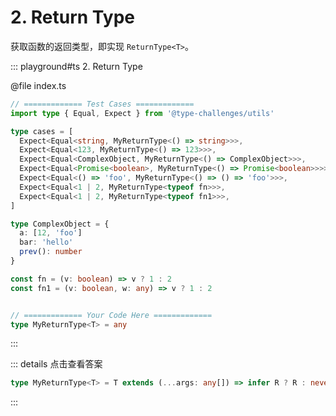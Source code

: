 # 2. Return Type

获取函数的返回类型，即实现 `ReturnType<T>`。

::: playground#ts 2. Return Type

@file index.ts

```ts
// ============= Test Cases =============
import type { Equal, Expect } from '@type-challenges/utils'

type cases = [
  Expect<Equal<string, MyReturnType<() => string>>>,
  Expect<Equal<123, MyReturnType<() => 123>>>,
  Expect<Equal<ComplexObject, MyReturnType<() => ComplexObject>>>,
  Expect<Equal<Promise<boolean>, MyReturnType<() => Promise<boolean>>>>,
  Expect<Equal<() => 'foo', MyReturnType<() => () => 'foo'>>>,
  Expect<Equal<1 | 2, MyReturnType<typeof fn>>>,
  Expect<Equal<1 | 2, MyReturnType<typeof fn1>>>,
]

type ComplexObject = {
  a: [12, 'foo']
  bar: 'hello'
  prev(): number
}

const fn = (v: boolean) => v ? 1 : 2
const fn1 = (v: boolean, w: any) => v ? 1 : 2


// ============= Your Code Here =============
type MyReturnType<T> = any

```

:::

::: details 点击查看答案

```ts
type MyReturnType<T> = T extends (...args: any[]) => infer R ? R : never
```

:::
